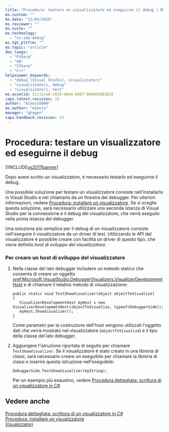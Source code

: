 ```yaml
---
title: "Procedura: testare un visualizzatore ed eseguirne il debug | Microsoft Docs"
ms.custom: ""
ms.date: "11/04/2016"
ms.reviewer: ""
ms.suite: ""
ms.technology: 
  - "vs-ide-debug"
ms.tgt_pltfrm: ""
ms.topic: "article"
dev_langs: 
  - "FSharp"
  - "VB"
  - "CSharp"
  - "C++"
helpviewer_keywords: 
  - "debug [Visual Studio], visualizzatori"
  - "visualizzatori, debug"
  - "visualizzatori, test"
ms.assetid: 5cc12ce8-c819-48e4-b487-98d403001b28
caps.latest.revision: 15
author: "mikejo5000"
ms.author: "mikejo"
manager: "ghogen"
caps.handback.revision: 15
---
```

# Procedura: testare un visualizzatore ed eseguirne il debug
[!INCLUDE[vs2017banner](../code-quality/includes/vs2017banner.md)]

Dopo avere scritto un visualizzatore, è necessario testarlo ed eseguirne il debug.  
  
 Una possibile soluzione per testare un visualizzatore consiste nell'installarlo in Visual Studio e nel chiamarlo da un finestra del debugger. Per ulteriori informazioni, vedere [Procedura: installare un visualizzatore](../debugger/how-to-install-a-visualizer.md). Se si sceglie questa soluzione, sarà necessario utilizzare una seconda istanza di Visual Studio per la connessione e il debug del visualizzatore, che verrà eseguito nella prima istanza del debugger.  
  
 Una soluzione più semplice per il debug di un visualizzatore consiste nell'eseguire il visualizzatore da un driver di test.  Utilizzando le API del visualizzatore è possibile creare con facilità un driver di questo tipo, che viene definito *host di sviluppo del visualizzatore*.  
  
### Per creare un host di sviluppo del visualizzatore  
  
1.  Nella classe del lato debugger includere un metodo statico che consenta di creare un oggetto <xref:Microsoft.VisualStudio.DebuggerVisualizers.VisualizerDevelopmentHost> e di chiamare il relativo metodo di visualizzazione:  
  
    ```  
    public static void TestShowVisualizer(object objectToVisualize)  
    {  
       VisualizerDevelopmentHost myHost = new VisualizerDevelopmentHost(objectToVisualize, typeof(DebuggerSide));  
       myHost.ShowVisualizer();  
    }  
    ```  
  
     Come parametri per la costruzione dell'host vengono utilizzati l'oggetto dati che verrà mostrato nel visualizzatore \(`objectToVisualize`\) e il tipo della classe del lato debugger.  
  
2.  Aggiungere l'istruzione riportata di seguito per chiamare `TestShowVisualizer`.  Se il visualizzatore è stato creato in una libreria di classi, sarà necessario creare un eseguibile per chiamare la libreria di classi e inserire questa istruzione nell'eseguibile:  
  
    ```  
    DebuggerSide.TestShowVisualizer(myString);  
    ```  
  
     Per un esempio più esaustivo, vedere [Procedura dettagliata: scrittura di un visualizzatore in C\#](../debugger/walkthrough-writing-a-visualizer-in-csharp.md).  
  
## Vedere anche  
 [Procedura dettagliata: scrittura di un visualizzatore in C\#](../debugger/walkthrough-writing-a-visualizer-in-csharp.md)   
 [Procedura: installare un visualizzatore](../debugger/how-to-install-a-visualizer.md)   
 [Visualizzatori](../debugger/create-custom-visualizers-of-data.md)